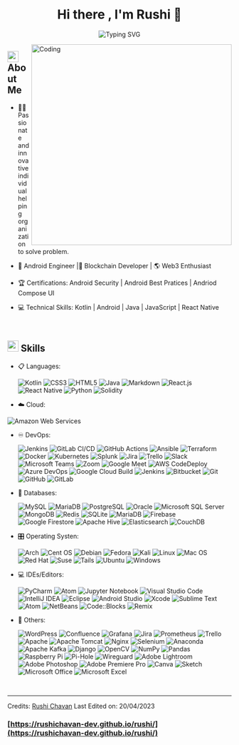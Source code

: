 ### 
<h1 align="center">Hi there , I'm Rushi 👋 </h1>

<div align="center">
  
![Typing SVG](https://readme-typing-svg.herokuapp.com?font=ROBOT&size=25&color=39FF14&background=000000&center=true&vCenter=true&width=490&lines=%3E+Welcome+to+my+GitHub+profile...!)

</div>

<img align="right" alt="Coding" width="450" src="https://cdn.dribbble.com/users/1162077/screenshots/3848914/programmer.gif">

## <img src="https://c.tenor.com/NCRHhqkXrJYAAAAi/programmers-go-internet.gif" width="25">  <b>About Me</b>

- 👨‍💻 Passionate and innovative individual helping organization to solve problem.

- 🤖 Android Engineer |🔗 Blockchain Developer | 🌎 Web3 Enthusiast

- 🏆 Certifications: Android Security  | Android Best Pratices | Andriod Compose UI

- 💻 Technical Skills: Kotlin | Android | Java | JavaScript | React Native

<br>

## <img src="https://media2.giphy.com/media/QssGEmpkyEOhBCb7e1/giphy.gif?cid=ecf05e47a0n3gi1bfqntqmob8g9aid1oyj2wr3ds3mg700bl&rid=giphy.gif" width ="25"><b> Skills</b>

<p align="center">

- 📋 Languages:

  ![Kotlin](https://img.shields.io/badge/kotlin-%23777BB4.svg?style=for-the-badge&logo=kotlin&logoColor=white&color=4a90e2)
  ![CSS3](https://img.shields.io/badge/css3-%231572B6.svg?style=for-the-badge&logo=css3&logoColor=white&color=2965f1)
  ![HTML5](https://img.shields.io/badge/html5-%23E34F26.svg?style=for-the-badge&logo=html5&logoColor=white&color=e44d26)
  ![Java](https://img.shields.io/badge/java-%23000000.svg?style=for-the-badge&logo=java&logoColor=white&color=007396)
  ![Markdown](https://img.shields.io/badge/markdown-%23000000.svg?style=for-the-badge&logo=markdown&logoColor=white&color=7d7d7d)
  ![React.js](https://img.shields.io/badge/React-20232A?style=for-the-badge&logo=react&logoColor=61DAFB&color=20232a)
  ![React Native](https://img.shields.io/badge/React_Native-20232A?style=for-the-badge&logo=react&logoColor=61DAFB&color=20232a)
  ![Python](https://img.shields.io/badge/python-3670A0?style=for-the-badge&logo=python&logoColor=ffdd54&color=3776ab)
  ![Solidity](https://img.shields.io/badge/solidity-%23000000.svg?style=for-the-badge&logo=solidity&logoColor=white&color=bdbdbd)



    
- ☁️ Cloud:
  
<!--   ![Hadoop](https://img.shields.io/badge/Hadoop-%23F37733.svg?style=for-the-badge&logo=Apache%20Hadoop&logoColor=white) -->
<!--   ![Phpmyadmin](https://img.shields.io/badge/phpMyAdmin-%2300BFFF.svg?style=for-the-badge&logo=phpMyAdmin&logoColor=white) -->
<!--   ![Hive](https://img.shields.io/badge/Apache%20Hive-FDEE21?style=for-the-badge&logo=Apache%20Hive&logoColor=black) -->
<!--   ![Hue](https://img.shields.io/badge/Hue-%23FF7E5A.svg?style=for-the-badge&logo=Apache%20Hadoop&logoColor=white) -->
<!--   ![Godaddy](https://img.shields.io/badge/GoDaddy-%230075FF.svg?style=for-the-badge&logo=GoDaddy&logoColor=white) -->
<!--   ![AzureVM](https://img.shields.io/badge/Microsoft%20Azure-0089D6?style=for-the-badge&logo=microsoft-azure&logoColor=white) -->
<!--   ![Netlify](https://img.shields.io/badge/Netlify-%23000000.svg?style=for-the-badge&logo=Netlify&logoColor=#00C7B7) -->
<!--   ![Heroku](https://img.shields.io/badge/Heroku-%23430098.svg?style=for-the-badge&logo=Heroku&logoColor=white) -->
<!--   ![GitHub](https://img.shields.io/badge/GitHub-%23121011.svg?style=for-the-badge&logo=GitHub&logoColor=white) -->
<!--   ![Google Cloud (GCP)](https://img.shields.io/badge/Google_Cloud-%234285F4.svg?style=for-the-badge&logo=google-cloud&logoColor=white) -->
<!--   ![Git](https://img.shields.io/badge/Git-F05032?style=for-the-badge&logo=git&logoColor=white) -->
<!--   ![Git](https://img.shields.io/badge/Git-F05032?style=for-the-badge&logo=git&logoColor=white) -->
  ![Amazon Web Services](https://img.shields.io/badge/Amazon%20Web%20Services-%23FF9900.svg?style=for-the-badge&logo=amazon%20aws&logoColor=white)
<!--   ![Cloud](https://img.shields.io/badge/Cloud-%2345C3F5.svg?style=for-the-badge&logo=oracle&logoColor=white) -->

<!--     ![AWS](https://img.shields.io/badge/AWS-%23FF9900.svg?style=for-the-badge&logo=amazon-aws&logoColor=white)
    ![Azure](https://img.shields.io/badge/azure-%230072C6.svg?style=for-the-badge&logo=microsoftazure&logoColor=white)
    ![Google Cloud](https://img.shields.io/badge/GoogleCloud-%234285F4.svg?style=for-the-badge&logo=google-cloud&logoColor=white)
      ![Heroku](https://img.shields.io/badge/Heroku-%234285F4.svg?style=for-the-badge&logo=heroku&logoColor=white)
      ![Netlify](https://img.shields.io/badge/Netlify-%234285F4.svg?style=for-the-badge&logo=netlify&logoColor=white)
      ![Google Cloud](https://img.shields.io/badge/GoogleCloud-%234285F4.svg?style=for-the-badge&logo=google-cloud&logoColor=white)
      ![Google Cloud](https://img.shields.io/badge/GoogleCloud-%234285F4.svg?style=for-the-badge&logo=google-cloud&logoColor=white)
      ![WordPress](https://img.shields.io/badge/WordPress-%23117AC9.svg?style=for-the-badge&logo=WordPress&logoColor=white) -->



    
  
    
- ♾️ DevOps:

  ![Jenkins](https://img.shields.io/badge/Jenkins-%232C5263.svg?style=for-the-badge&logo=Jenkins&logoColor=white)
  ![GitLab CI/CD](https://img.shields.io/badge/GitLab%20CI%2FCD-%233776AB.svg?style=for-the-badge&logo=GitLab&logoColor=white)
  ![GitHub Actions](https://img.shields.io/badge/GitHub%20Actions-%232671E5.svg?style=for-the-badge&logo=GitHub%20Actions&logoColor=white)
  ![Ansible](https://img.shields.io/badge/Ansible-%231A1918.svg?style=for-the-badge&logo=ansible&logoColor=white)
  ![Terraform](https://img.shields.io/badge/Terraform-%23623CE4.svg?style=for-the-badge&logo=Terraform&logoColor=white)
  ![Docker](https://img.shields.io/badge/Docker-%232496ED.svg?style=for-the-badge&logo=Docker&logoColor=white)
  ![Kubernetes](https://img.shields.io/badge/Kubernetes-%23326CE5.svg?style=for-the-badge&logo=Kubernetes&logoColor=white)
  ![Splunk](https://img.shields.io/badge/Splunk-%23F27F17.svg?style=for-the-badge&logo=Splunk&logoColor=white)
  ![Jira](https://img.shields.io/badge/Jira-%230A0FFF.svg?style=for-the-badge&logo=Jira&logoColor=white)
  ![Trello](https://img.shields.io/badge/Trello-%230A0FFF.svg?style=for-the-badge&logo=Trello&logoColor=white)
  ![Slack](https://img.shields.io/badge/Slack-%234A154B.svg?style=for-the-badge&logo=Slack&logoColor=white)
  ![Microsoft Teams](https://img.shields.io/badge/Microsoft%20Teams-%236DB33F.svg?style=for-the-badge&logo=microsoft-teams&logoColor=white)
  ![Zoom](https://img.shields.io/badge/Zoom-%232D8CFF.svg?style=for-the-badge&logo=Zoom&logoColor=white)
  ![Google Meet](https://img.shields.io/badge/Google%20Meet-%234285F4.svg?style=for-the-badge&logo=Google%20Meet&logoColor=white)
  ![AWS CodeDeploy](https://img.shields.io/badge/AWS%20CodeDeploy-%23FF9900.svg?style=for-the-badge&logo=Amazon%20AWS&logoColor=white)
  ![Azure DevOps](https://img.shields.io/badge/Azure%20DevOps-%230078D4.svg?style=for-the-badge&logo=azure-devops&logoColor=white)
  ![Google Cloud Build](https://img.shields.io/badge/Google%20Cloud%20Build-%23000000.svg?style=for-the-badge&logo=Google%20Cloud&logoColor=white)
  ![Jenkins](https://img.shields.io/badge/jenkins-%232C5263.svg?style=for-the-badge&logo=jenkins&logoColor=white)
  ![Bitbucket](https://img.shields.io/badge/bitbucket-%230047B3.svg?style=for-the-badge&logo=bitbucket&logoColor=white)
  ![Git](https://img.shields.io/badge/git-%23F05033.svg?style=for-the-badge&logo=git&logoColor=white)
  ![GitHub](https://img.shields.io/badge/github-%23121011.svg?style=for-the-badge&logo=github&logoColor=white)
  ![GitLab](https://img.shields.io/badge/gitlab-%23181717.svg?style=for-the-badge&logo=gitlab&logoColor=white)
    
- 💾 Databases:

    ![MySQL](https://img.shields.io/badge/MySQL-4479A1?style=for-the-badge&logo=mysql&logoColor=white)
    ![MariaDB](https://img.shields.io/badge/MariaDB-003545?style=for-the-badge&logo=mariadb&logoColor=white) 
    ![PostgreSQL](https://img.shields.io/badge/PostgreSQL-4169E1?style=for-the-badge&logo=postgresql&logoColor=white)
    ![Oracle](https://img.shields.io/badge/Oracle-F80000?style=for-the-badge&logo=oracle&logoColor=white)
    ![Microsoft SQL Server](https://img.shields.io/badge/Microsoft%20SQL%20Server-CC2927?style=for-the-badge&logo=microsoft-sql-server&logoColor=white)
    ![MongoDB](https://img.shields.io/badge/MongoDB-47A248?style=for-the-badge&logo=mongodb&logoColor=white)
    ![Redis](https://img.shields.io/badge/Redis-DC382D?style=for-the-badge&logo=redis&logoColor=white)
    ![SQLite](https://img.shields.io/badge/SQLite-07405E?style=for-the-badge&logo=sqlite&logoColor=white)
    ![MariaDB](https://img.shields.io/badge/MariaDB-003545?style=for-the-badge&logo=mariadb&logoColor=white)
    ![Firebase](https://img.shields.io/badge/Firebase-FFCA28?style=for-the-badge&logo=firebase&logoColor=black)
    ![Google Firestore](https://img.shields.io/badge/Google%20Firestore-FFCA28?style=for-the-badge&logo=firebase&logoColor=black)
    ![Apache Hive](https://img.shields.io/badge/Apache%20Hive-FDEE21?style=for-the-badge&logo=Apache%20Hive&logoColor=black)
    ![Elasticsearch](https://img.shields.io/badge/Elasticsearch-005571?style=for-the-badge&logo=elasticsearch&logoColor=white)
    ![CouchDB](https://img.shields.io/badge/CouchDB-ECB328?style=for-the-badge&logo=apache%20couchdb&logoColor=white)

    
- 🎛️ Operating Systen:

    ![Arch](https://img.shields.io/badge/Arch%20Linux-1793D1?logo=arch-linux&logoColor=fff&style=for-the-badge)
    ![Cent OS](https://img.shields.io/badge/cent%20os-002260?style=for-the-badge&logo=centos&logoColor=F0F0F0)
    ![Debian](https://img.shields.io/badge/Debian-D70A53?style=for-the-badge&logo=debian&logoColor=white)
    ![Fedora](https://img.shields.io/badge/Fedora-294172?style=for-the-badge&logo=fedora&logoColor=white)
    ![Kali](https://img.shields.io/badge/Kali-268BEE?style=for-the-badge&logo=kalilinux&logoColor=white)
    ![Linux](https://img.shields.io/badge/Linux-FCC624?style=for-the-badge&logo=linux&logoColor=black)
    ![Mac OS](https://img.shields.io/badge/mac%20os-000000?style=for-the-badge&logo=macos&logoColor=F0F0F0)
    ![Red Hat](https://img.shields.io/badge/Red%20Hat-EE0000?style=for-the-badge&logo=redhat&logoColor=white)
    ![Suse](https://img.shields.io/badge/SUSE-0C322C?style=for-the-badge&logo=SUSE&logoColor=white)
    ![Tails](https://img.shields.io/badge/Tails%20-56347C?&style=for-the-badge&logo=tails&logoColor=white)
    ![Ubuntu](https://img.shields.io/badge/Ubuntu-E95420?style=for-the-badge&logo=ubuntu&logoColor=white)
    ![Windows](https://img.shields.io/badge/Windows-0078D6?style=for-the-badge&logo=windows&logoColor=white)
    
- 💻 IDEs/Editors:

    ![PyCharm](https://img.shields.io/badge/PyCharm-000000.svg?style=for-the-badge&logo=pycharm&logoColor=white)
    ![Atom](https://img.shields.io/badge/Atom-%2366595C.svg?style=for-the-badge&logo=atom&logoColor=white)
    ![Jupyter Notebook](https://img.shields.io/badge/jupyter-%23FA0F00.svg?style=for-the-badge&logo=jupyter&logoColor=white)
    ![Visual Studio Code](https://img.shields.io/badge/Visual%20Studio%20Code-0078d7.svg?style=for-the-badge&logo=visual-studio-code&logoColor=white)
    ![IntelliJ IDEA](https://img.shields.io/badge/IntelliJ%20IDEA-000000.svg?style=for-the-badge&logo=intellij-idea&logoColor=white)
    ![Eclipse](https://img.shields.io/badge/Eclipse-2C2255.svg?style=for-the-badge&logo=eclipse&logoColor=white)
    ![Android Studio](https://img.shields.io/badge/Android%20Studio-3DDC84.svg?style=for-the-badge&logo=android-studio&logoColor=white)
    ![Xcode](https://img.shields.io/badge/Xcode-007ACC.svg?style=for-the-badge&logo=xcode&logoColor=white)
    ![Sublime Text](https://img.shields.io/badge/Sublime%20Text-FF9800.svg?style=for-the-badge&logo=sublime-text&logoColor=white)
    ![Atom](https://img.shields.io/badge/Atom-66595C.svg?style=for-the-badge&logo=atom&logoColor=white)
    ![NetBeans](https://img.shields.io/badge/NetBeans-1B6AC6.svg?style=for-the-badge&logo=apache-netbeans-ide&logoColor=white)
    ![Code::Blocks](https://img.shields.io/badge/Code::Blocks-2B2B2B.svg?style=for-the-badge&logo=codeblocks&logoColor=white)
    ![Remix](https://img.shields.io/badge/Remix%20IDE-8A2BE2.svg?style=for-the-badge&logo=remix&logoColor=white)

    
- 🥅 Others:

    ![WordPress](https://img.shields.io/badge/WordPress-%23117AC9.svg?style=for-the-badge&logo=WordPress&logoColor=white)
    ![Confluence](https://img.shields.io/badge/confluence-%23172BF4.svg?style=for-the-badge&logo=confluence&logoColor=white)
    ![Grafana](https://img.shields.io/badge/grafana-%23F46800.svg?style=for-the-badge&logo=grafana&logoColor=white)
    ![Jira](https://img.shields.io/badge/jira-%230A0FFF.svg?style=for-the-badge&logo=jira&logoColor=white)
    ![Prometheus](https://img.shields.io/badge/Prometheus-E6522C?style=for-the-badge&logo=Prometheus&logoColor=white)
    ![Trello](https://img.shields.io/badge/Trello-%23026AA7.svg?style=for-the-badge&logo=Trello&logoColor=white)
    ![Apache](https://img.shields.io/badge/apache-%23D42029.svg?style=for-the-badge&logo=apache&logoColor=white)
    ![Apache Tomcat](https://img.shields.io/badge/apache%20tomcat-%23F8DC75.svg?style=for-the-badge&logo=apache-tomcat&logoColor=black)
    ![Nginx](https://img.shields.io/badge/nginx-%23009639.svg?style=for-the-badge&logo=nginx&logoColor=white)
    ![Selenium](https://img.shields.io/badge/-selenium-%43B02A?style=for-the-badge&logo=selenium&logoColor=white)
    ![Anaconda](https://img.shields.io/badge/Anaconda-%2344A833.svg?style=for-the-badge&logo=anaconda&logoColor=white)
    ![Apache Kafka](https://img.shields.io/badge/Apache%20Kafka-000?style=for-the-badge&logo=apachekafka)
    ![Django](https://img.shields.io/badge/django-%23092E20.svg?style=for-the-badge&logo=django&logoColor=white)
    ![OpenCV](https://img.shields.io/badge/opencv-%23white.svg?style=for-the-badge&logo=opencv&logoColor=white)
    ![NumPy](https://img.shields.io/badge/numpy-%23013243.svg?style=for-the-badge&logo=numpy&logoColor=white)
    ![Pandas](https://img.shields.io/badge/pandas-%23150458.svg?style=for-the-badge&logo=pandas&logoColor=white)
    ![Raspberry Pi](https://img.shields.io/badge/-RaspberryPi-C51A4A?style=for-the-badge&logo=Raspberry-Pi)
    ![Pi-Hole](https://img.shields.io/badge/pihole-%2396060C.svg?style=for-the-badge&logo=pi-hole&logoColor=white)
    ![Wireguard](https://img.shields.io/badge/wireguard-%2388171A.svg?style=for-the-badge&logo=wireguard&logoColor=white)
    ![Adobe Lightroom](https://img.shields.io/badge/Adobe%20Lightroom-31A8FF.svg?style=for-the-badge&logo=Adobe%20Lightroom&logoColor=white)
    ![Adobe Photoshop](https://img.shields.io/badge/adobe%20photoshop-%2331A8FF.svg?style=for-the-badge&logo=adobe%20photoshop&logoColor=white)
    ![Adobe Premiere Pro](https://img.shields.io/badge/Adobe%20Premiere%20Pro-9999FF.svg?style=for-the-badge&logo=Adobe%20Premiere%20Pro&logoColor=white) 
    ![Canva](https://img.shields.io/badge/Canva-%2300C4CC.svg?style=for-the-badge&logo=Canva&logoColor=white) 
    ![Sketch](https://img.shields.io/badge/Sketch-FFB387?style=for-the-badge&logo=sketch&logoColor=black)
    ![Microsoft Office](https://img.shields.io/badge/Microsoft_Office-D83B01?style=for-the-badge&logo=microsoft-office&logoColor=white)
    ![Microsoft Excel](https://img.shields.io/badge/Microsoft_Excel-217346?style=for-the-badge&logo=microsoft-excel&logoColor=white)


</p>

<br> 
<!--
## <img src="https://media.giphy.com/media/iY8CRBdQXODJSCERIr/giphy.gif" width="25"> <b>Github Stats</b>

 <p><img width="460" height="150" src="https://github-readme-stats.vercel.app/api?username=sarath-pm&theme=tokyonight&show_icons=true/460/300"> 

<p><img width="460" height="150" src="https://github-readme-stats.vercel.app/api/top-langs?username=sarath-pm&show_icons=true&locale=en&layout=compact&theme=tokyonight"/460/300"></p>

<p><img width="460" height="150" src="https://github-readme-streak-stats.herokuapp.com/?user=sarath-pm&theme=tokyonight&&fire=FF801F&currStreakNum=FFBE69&currStreakLabel=FFBE69"/460/300"></p>

-->
<br>
## <img src="https://media.giphy.com/media/LnQjpWaON8nhr21vNW/giphy.gif" width='30'> <b>Connect with Me</b>

 <em><b>I love connecting with different people,</b> so if you want to say <b>hi, I'd be delighted to meet you!</b>😃</em>
 
<br>

<p align="center">
<a href="https://www.linkedin.com/in/rushikesh-chavan-772075a4/" target="blank"><img align="center" src="https://i.pinimg.com/originals/de/b4/6f/deb46f02a59e3b3a2aa58fac16290d63.gif" alt="sarath-p-m" height="40" width="45" /></a>
&nbsp;<a href="https://dev.to/kittorushi" target="blank"><img align="center" src="https://res.cloudinary.com/practicaldev/image/fetch/s--0UiMFgbU--/c_limit%2Cf_auto%2Cfl_progressive%2Cq_66%2Cw_880/https://thepracticaldev.s3.amazonaws.com/i/0vbfzhjcsjs0u716x88o.gif" alt="sarath_pm" height="40" width="47" /></a>  
&nbsp;<a href="mailto:sarath2375@gmail.com" target="blank"><img align="center" src="https://user-images.githubusercontent.com/86669668/171339003-ef5b5c96-eac8-478c-a9cc-318ca9477fce.gif" alt="rushi.chavan33@gmail.com" width="40" /></a>     
  
<!-- &nbsp;<a href="https://www.hackerrank.com/sarath_pm" target="blank"><img align="center" src="https://user-images.githubusercontent.com/86669668/171338019-50f8c8de-e1ac-4651-b2cf-1901eceb2e51.gif" alt="sarath_pm" height="40" width="45"></a>
&nbsp;<a href="https://stackoverflow.com/users/19234611" target="blank"><img align="center" src="https://user-images.githubusercontent.com/86669668/171333456-ac1d5e66-bd90-468b-a1bf-c030ba6a1fed.gif" alt="19234611" width="40" />StackOverflow</a>
&nbsp;<a href="skype:sarath2375?add" target="blank"><img align="center" src="https://user-images.githubusercontent.com/86669668/176819343-c1894b0e-8622-4a39-a34c-fd4125d32d4d.gif" alt="sarath2375" width="40" /></a> -->
  
  

-----
Credits: [Rushi Chavan](https://github.com/RushiChavan-dev)
Last Edited on: 20/04/2023

  <!--
 ### [https://rushichavan-dev.github.io/RushiChavan/](https://rushichavan-dev.github.io/RushiChavan/)
 -->


 ### [https://rushichavan-dev.github.io/rushi/](https://rushichavan-dev.github.io/rushi/)

<!--
**Kittorushi/Kittorushi** is a ✨ _special_ ✨ repository because its `README.md` (this file) appears on your GitHub profile.

Here are some ideas to get you started:

- 🔭 I’m currently working on ...
- 🌱 I’m currently learning ...
- 👯 I’m looking to collaborate on ...
- 🤔 I’m looking for help with ...
- 💬 Ask me about ...
- 📫 How to reach me: ...
- 😄 Pronouns: ...
- ⚡ Fun fact: ...
-->
